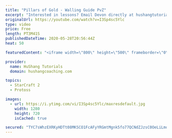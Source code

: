 ```yaml
---
title: "Pillars of Gold - Walling Guide PvZ"
excerpt: "Interested in lessons? Email Devon directly at hushangtutorials@outlook.com ------------------------------------------------------------------------------------------------------- Want to support HuShang Tutorials directly? Patreon is a website where you can contribute a monthly donation that will help"
originalUrl: https://youtube.com/watch?v=I3Sp4sc5Ylc
type: video
price: Free
length: PT3M41S
publishedDateTime: 2020-05-28T20:56:44Z
heat: 50

featuredContent: "<iframe width=\"800\" height=\"500\" frameborder=\"0\" src=\"https://www.youtube.com/embed/I3Sp4sc5Ylc\" allow=\"accelerometer; autoplay; encrypted-media; gyroscope; picture-in-picture\" allowfullscreen></iframe>"

provider:
  name: HuShang Tutorials
  domain: hushangcoaching.com

topics:
  - StarCraft 2
  - Protoss

images:
  - url: https://i.ytimg.com/vi/I3Sp4sc5Ylc/maxresdefault.jpg
    width: 1280
    height: 720
    isCached: true

secured: "TYC7sWhzEXRKyHDTt08MKSCO1FcAFyYRGmtMgnk5fo77QCNdZJzsC0OeLiLmojQbB2xQblA6tle6gJQMQZwd9p3wGTRYPESyEYeyr25mN7736mZ7QHYmuQrmilHHbvi53ncFHPkdsqaPTYGRDV+JDXaEoQ7W1So4ayGYS0qLgxMwTYd56LbWTJQtI0/mGSBCkY1X4Sx2bUVyxUIyDnrjhDynUsbHp67YmgKjK3J5bKdcdfIB8hVKx3e/z5uVy7bbGp3JvspA+ySr2JdtuQvCfrn4E/b5Pwv8gUlUSI9PSJM9OTurNBEeyh+LirOiVoGXmdUp7yf5BStr5SUOA7+O8gweHCZnzv2579B6VI4DaXE2sJpcSXQV+7vgl0X1mb8juTVjZ6PErRZ/JKFtFj1PHPrSv507jlYg/NA9KQJt1SY=;fuOmO9JMvlZwh3Ut3Tc6jw=="
---
```



